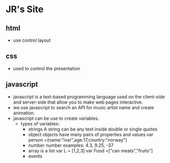 # JR's Site
## html
- use control layout
## css
- used to control the presentation 
## javascript
- javascript is a text-based programming language used on the client-side and server-side that allow you to make web pages interactive.
- we use javascript to search an API for music artist name and create animation.
- javascript can be use to create variables.
  - types of variables:
    - strings
    A string can be any text inside double or single quotes
    - object
    objects have many pairs of properties and values
    var person =(name:"ivar",age:17,country:"norway") 
    - number
    number examples: 4.3, 9.25, -37
    - array
    is a list
    var L = [1,2,3]
    var Food =["can meats","fruits"]
    - events
